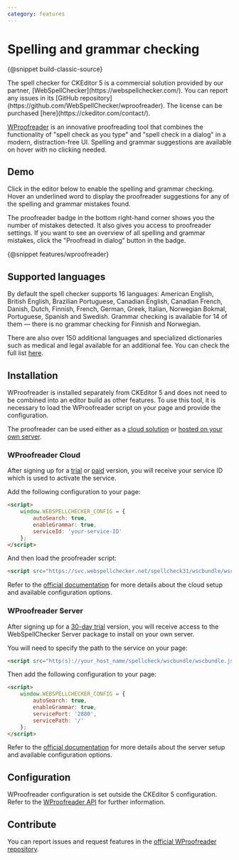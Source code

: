 ```yaml
---
category: features
---
```


# Spelling and grammar checking

{@snippet build-classic-source}

<info-box>
	The spell checker for CKEditor 5 is a commercial solution provided by our partner, [WebSpellChecker](https://webspellchecker.com/). You can report any issues in its [GitHub repository](https://github.com/WebSpellChecker/wproofreader). The license can be purchased [here](https://ckeditor.com/contact/).
</info-box>

[WProofreader](https://webspellchecker.com/wsc-proofreader) is an innovative proofreading tool that combines the functionality of "spell check as you type" and "spell check in a dialog" in a modern, distraction-free UI. Spelling and grammar suggestions are available on hover with no clicking needed.

## Demo

Click in the editor below to enable the spelling and grammar checking. Hover an underlined word to display the proofreader suggestions for any of the spelling and grammar mistakes found.

The proofreader badge in the bottom right-hand corner shows you the number of mistakes detected. It also gives you access to proofreader settings. If you want to see an overview of all spelling and grammar mistakes, click the "Proofread in dialog" button in the badge.

{@snippet features/wproofreader}

## Supported languages

By default the spell checker supports 16 languages: American English, British English, Brazilian Portuguese, Canadian English, Canadian French, Danish, Dutch, Finnish, French, German, Greek, Italian, Norwegian Bokmal, Portuguese, Spanish and Swedish. Grammar checking is available for 14 of them &mdash; there is no grammar checking for Finnish and Norwegian.

There are also over 150 additional languages and specialized dictionaries such as medical and legal available for an additional fee. You can check the full list [here](https://webspellchecker.com/additional-dictionaries/).

## Installation

WProofreader is installed separately from CKEditor 5 and does not need to be combined into an editor build as other features. To use this tool, it is necessary to load the WProofreader script on your page and provide the configuration.

The proofreader can be used either as a [cloud solution](#wproofreader-cloud) or [hosted on your own server](#wproofreader-server).

### WProofreader Cloud

After signing up for a [trial](https://www.webspellchecker.net/signup/hosted-signup.html#webspellchecker-proofreader-trial) or [paid](https://www.webspellchecker.net/signup/hosted-signup.html#webspellchecker-proofreader-paid) version, you will receive your service ID which is used to activate the service.

Add the following configuration to your page:

```html
<script>
	window.WEBSPELLCHECKER_CONFIG = {
		autoSearch: true,
		enableGrammar: true,
		serviceId: 'your-service-ID'
	};
</script>
```

And then load the proofreader script:

```html
<script src="https://svc.webspellchecker.net/spellcheck31/wscbundle/wscbundle.js"></script>
```

Refer to the [official documentation](https://github.com/WebSpellChecker/wproofreader#wproofreader-cloud) for more details about the cloud setup and available configuration options.

### WProofreader Server

After signing up for a [30-day trial](https://webspellchecker.com/free-trial/) version, you will receive access to the WebSpellChecker Server package to install on your own server.

You will need to specify the path to the service on your page:

```html
<script src="http(s)://your_host_name/spellcheck/wscbundle/wscbundle.js"></script>
```

Then add the following configuration to your page:

```html
<script>
	window.WEBSPELLCHECKER_CONFIG = {
		autoSearch: true,
		enableGrammar: true,
		servicePort: '2880',
		servicePath: '/'
	};
</script>
```

Refer to the [official documentation](https://github.com/WebSpellChecker/wproofreader#wproofreader-server) for more details about the server setup and available configuration options.

## Configuration

WProofreader configuration is set outside the CKEditor 5 configuration. Refer to the [WProofreader API](http://dev.webspellchecker.net/api/wscbundle/) for further information.

## Contribute

You can report issues and request features in the [official WProofreader repository](https://github.com/WebSpellChecker/wproofreader/issues).
